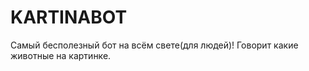# KARTINABOT
Самый  бесполезный бот на всём свете(для людей)! Говорит какие животные на картинке.
 
